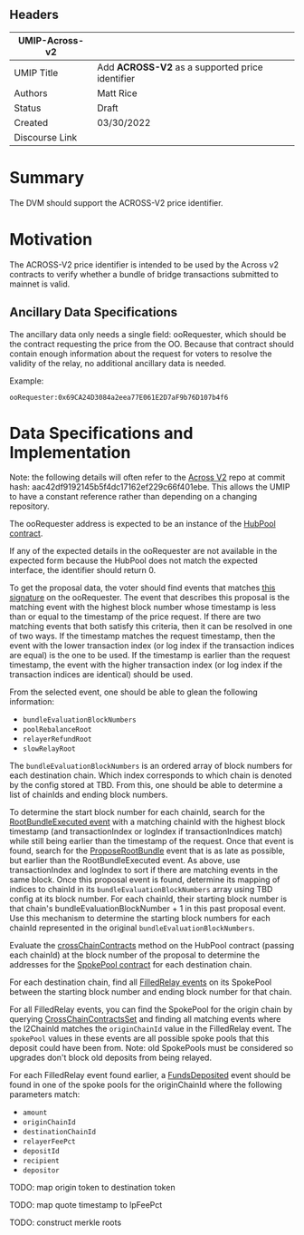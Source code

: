 ## Headers

| UMIP-Across-v2      |                                                                                               |
| ------------------- | --------------------------------------------------------------------------------------------- |
| UMIP Title          | Add **ACROSS-V2** as a supported price identifier                                             |
| Authors             | Matt Rice                                                                                     |
| Status              | Draft                                                                                         |
| Created             | 03/30/2022                                                                                    |
| Discourse Link      |                                                                                               |

# Summary 

The DVM should support the ACROSS-V2 price identifier.


# Motivation

The ACROSS-V2 price identifier is intended to be used by the Across v2 contracts to verify whether a bundle of bridge
transactions submitted to mainnet is valid.

## Ancillary Data Specifications

The ancillary data only needs a single field: ooRequester, which should be the contract requesting the price from the
OO. Because that contract should contain enough information about the request for voters to resolve the validity of the
relay, no additional ancillary data is needed.

Example:

```
ooRequester:0x69CA24D3084a2eea77E061E2D7aF9b76D107b4f6
```


# Data Specifications and Implementation

Note: the following details will often refer to the [Across V2](https://github.com/across-protocol/contracts-v2) repo
at commit hash: aac42df9192145b5f4dc17162ef229c66f401ebe. This allows the UMIP to have a constant reference rather than
depending on a changing repository.

The ooRequester address is expected to be an instance of the
[HubPool contract](https://github.com/across-protocol/contracts-v2/blob/aac42df9192145b5f4dc17162ef229c66f401ebe/contracts/HubPool.sol).

If any of the expected details in the ooRequester are not available in the expected form because the HubPool does not
match the expected interface, the identifier should return 0.

To get the proposal data, the voter should find events that matches
[this signature](https://github.com/across-protocol/contracts-v2/blob/aac42df9192145b5f4dc17162ef229c66f401ebe/contracts/HubPool.sol#L149-L157)
on the ooRequester. The event that describes this proposal is the matching event with the highest block number whose
timestamp is less than or equal to the timestamp of the price request. If there are two matching events that both
satisfy this criteria, then it can be resolved in one of two ways. If the timestamp matches the request timestamp,
then the event with the lower transaction index (or log index if the transaction indices are equal) is the one to be
used. If the timestamp is earlier than the request timestamp, the event with the higher transaction index (or log index
if the transaction indices are identical) should be used.

From the selected event, one should be able to glean the following information:
- `bundleEvaluationBlockNumbers`
- `poolRebalanceRoot`
- `relayerRefundRoot`
- `slowRelayRoot`

The `bundleEvaluationBlockNumbers` is an ordered array of block numbers for each destination chain. Which index
corresponds to which chain is denoted by the config stored at TBD. From this, one should be able to determine a list
of chainIds and ending block numbers.

To determine the start block number for each chainId, search for the
[RootBundleExecuted event](https://github.com/across-protocol/contracts-v2/blob/aac42df9192145b5f4dc17162ef229c66f401ebe/contracts/HubPool.sol#L158-L167)
with a matching chainId with the highest block timestamp (and transactionIndex or logIndex if transactionIndices match)
while still being earlier than the timestamp of the request. Once that event is found, search for the
[ProposeRootBundle](https://github.com/across-protocol/contracts-v2/blob/aac42df9192145b5f4dc17162ef229c66f401ebe/contracts/HubPool.sol#L149-L157)
event that is as late as possible, but earlier than the RootBundleExecuted event. As above, use transactionIndex and
logIndex to sort if there are matching events in the same block. Once this proposal event is found, determine its
mapping of indices to chainId in its `bundleEvaluationBlockNumbers` array using TBD config at its block number. For
each chainId, their starting block number is that chain's bundleEvaluationBlockNumber + 1 in this past proposal event.
Use this mechanism to determine the starting block numbers for each chainId represented in the original
`bundleEvaluationBlockNumbers`.

Evaluate the
[crossChainContracts](https://github.com/across-protocol/contracts-v2/blob/aac42df9192145b5f4dc17162ef229c66f401ebe/contracts/HubPool.sol#L60)
method on the HubPool contract (passing each chainId) at the block number of the proposal to determine the addresses
for the
[SpokePool contract](https://github.com/across-protocol/contracts-v2/blob/aac42df9192145b5f4dc17162ef229c66f401ebe/contracts/SpokePool.sol)
for each destination chain.

For each destination chain, find all
[FilledRelay events](https://github.com/across-protocol/contracts-v2/blob/aac42df9192145b5f4dc17162ef229c66f401ebe/contracts/SpokePool.sol#L84-L100)
on its SpokePool between the starting block number and ending block number for that chain.

For all FilledRelay events, you can find the SpokePool for the origin chain by querying
[CrossChainContractsSet](https://github.com/across-protocol/contracts-v2/blob/aac42df9192145b5f4dc17162ef229c66f401ebe/contracts/HubPool.sol#L120)
and finding all matching events where the l2ChainId matches the `originChainId` value in the FilledRelay event. The
`spokePool` values in these events are all possible spoke pools that this deposit could have been from. Note: old
SpokePools must be considered so upgrades don't block old deposits from being relayed.

For each FilledRelay event found earlier, a
[FundsDeposited](https://github.com/across-protocol/contracts-v2/blob/aac42df9192145b5f4dc17162ef229c66f401ebe/contracts/SpokePool.sol#L67-L77)
event should be found in one of the spoke pools for the originChainId where the following parameters match:

- `amount`
- `originChainId`
- `destinationChainId`
- `relayerFeePct`
- `depositId`
- `recipient`
- `depositor`


TODO: map origin token to destination token

TODO: map quote timestamp to lpFeePct

TODO: construct merkle roots
